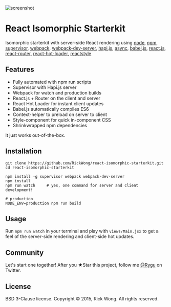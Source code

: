 ![screenshot](https://i.imgur.com/gakzTpQ.png?1)

# React Isomorphic Starterkit

Isomorphic starterkit with server-side React rendering using 
[node](https://iojs.org), 
[npm](https://www.npmjs.com/), 
[supervisor](https://www.npmjs.com/package/supervisor), 
[webpack](https://webpack.github.io/), 
[webpack-dev-server](https://github.com/webpack/webpack-dev-server),
[hapi.js](http://www.hapijs.com/), 
[async](https://github.com/caolan/async), 
[babel.js](http://babeljs.io/), 
[react.js](https://facebook.github.io/react), 
[react-router](https://github.com/rackt/react-router), 
[react-hot-loader](https://gaearon.github.io/react-hot-loader), 
[reactstyle](https://github.com/RickWong/ReactStyle)

## Features

- Fully automated with npm run scripts
- Supervisor with Hapi.js server
- Webpack for watch and production builds
- React.js + Router on the client and server
- React Hot Loader for instant client updates
- Babel.js automatically compiles ES6
- Context-helper to preload on server to client
- Style-component for quick in-component CSS
- Shrinkwrapped npm dependencies

It just works out-of-the-box.

## Installation

	git clone https://github.com/RickWong/react-isomorphic-starterkit.git
	cd react-isomorphic-starterkit
	
	npm install -g supervisor webpack webpack-dev-server
	npm install
	npm run watch     # yes, one command for server and client development!
	
	# production 
	NODE_ENV=production npm run build  

## Usage

Run `npm run watch` in your terminal and play with `views/Main.jsx` to get a feel of
the server-side rendering and client-side hot updates.

## Community

Let's start one together! After you ★Star this project, follow me [@Rygu](https://twitter.com/rygu)
on Twitter.

## License

BSD 3-Clause license. Copyright © 2015, Rick Wong. All rights reserved.
